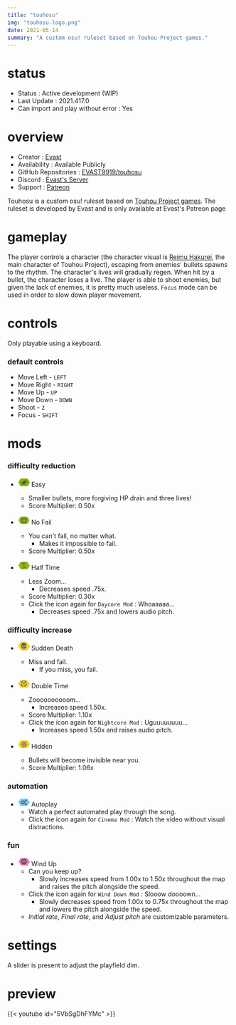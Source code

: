 ```yaml
---
title: "touhosu"
img: "touhosu-logo.png"
date: 2021-05-14
summary: "A custom osu! ruleset based on Touhou Project games."
---
```


# status

- Status : Active development (WIP)
- Last Update : 2021.417.0
- Can import and play without error : Yes

# overview

- Creator : [Evast](https://github.com/EVAST9919)
- Availability : Available Publicly
- GitHub Repositories : [EVAST9919/touhosu](https://github.com/EVAST9919/touhosu)
- Discord : [Evast's Server](https://discord.com/invite/HQgy3Ey)
- Support : [Patreon](https://patreon.com/evast)

Touhosu is a custom osu! ruleset based on [Touhou Project games](https://en.wikipedia.org/wiki/Touhou_Project#Games). The ruleset is developed by Evast and is only available at Evast's Patreon page

# gameplay

The player controls a character (the character visual is [Reimu Hakurei](https://touhou.fandom.com/wiki/Reimu_Hakurei), the main character of Touhou Project), escaping from enemies' bullets spawns to the rhythm. The character's lives will gradually regen. When hit by a bullet, the character loses a live. The player is able to shoot enemies, but given the lack of enemies, it is pretty much useless. `Focus` mode can be used in order to slow down player movement.

<!-- TODO: Make sure more about focus control. -->

# controls

Only playable using a keyboard.

### default controls

- Move Left - `LEFT`
- Move Right - `RIGHT`
- Move Up - `UP`
- Move Down - `DOWN`
- Shoot - `Z`
- Focus - `SHIFT`

# mods

### difficulty reduction

- ![Easy Icon](mod-icon/easy-mod.png) Easy
  - Smaller bullets, more forgiving HP drain and three lives!
  - Score Multiplier: 0.50x

- ![No Fail Icon](mod-icon/no-fail-mod.png) No Fail
  - You can't fail, no matter what.
    - Makes it impossible to fail.
  - Score Multiplier: 0.50x

- ![Half Time Icon](mod-icon/half-time-mod.png) Half Time
  - Less Zoom...
    - Decreases speed .75x.
  - Score Multiplier: 0.30x
  - Click the icon again for `Daycore Mod` : Whoaaaaa...
    - Decreases speed .75x and lowers audio pitch.

### difficulty increase

- ![Sudden Death Icon](mod-icon/sudden-death-mod.png) Sudden Death
  - Miss and fail.
    - If you miss, you fail.

- ![Double Time Icon](mod-icon/double-time-mod.png) Double Time
  - Zoooooooooom...
    - Increases speed 1.50x.
  - Score Multiplier: 1.10x
  - Click the icon again for `Nightcore Mod` : Uguuuuuuuu...
    - Increases speed 1.50x and raises audio pitch.

- ![Hidden Icon](mod-icon/hidden-mod.png) Hidden
  - Bullets will become invisible near you.
  - Score Multiplier: 1.06x

### automation

- ![Autoplay Icon](mod-icon/autoplay-mod.png) Autoplay
  - Watch a perfect automated play through the song.
  - Click the icon again for `Cinema Mod` : Watch the video without visual distractions.

### fun

- ![Wind Up Icon](mod-icon/wind-up-mod.png) Wind Up
  - Can you keep up?
    - Slowly increases speed from 1.00x to 1.50x throughout the map and raises the pitch alongside the speed.
  - Click the icon again for `Wind Down Mod` : Slooow doooown...
    - Slowly decreases speed from 1.00x to 0.75x throughout the map and lowers the pitch alongside the speed.
  - *Initial rate*, *Final rate*, and *Adjust pitch* are customizable parameters.

# settings

A slider is present to adjust the playfield dim.

# preview

{{< youtube id="5VbSgDhFYMc" >}}
